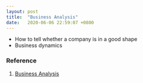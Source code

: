 ```yaml
---
layout: post
title:  "Business Analysis"
date:   2020-06-06 22:59:07 +0800
---
```

- How to tell whether a company is in a good shape
- Business dynamics

### Reference

1. [Business Analysis](https://www.wikiwand.com/en/Business_analysis#:~:text=Business%20analysis%20is%20a%20research,strategic%20planning%20and%20policy%20development.)